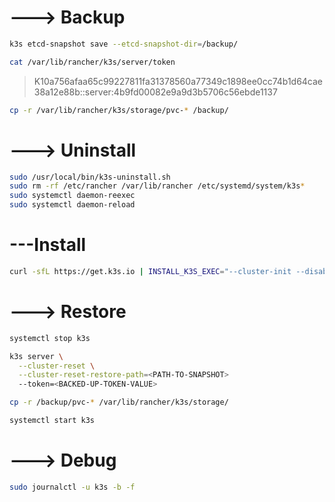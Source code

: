 # ---> Backup
``` bash
k3s etcd-snapshot save --etcd-snapshot-dir=/backup/
```
``` bash
cat /var/lib/rancher/k3s/server/token
```
> K10a756afaa65c99227811fa31378560a77349c1898ee0cc74b1d64cae38a12e88b::server:4b9fd00082e9a9d3b5706c56ebde1137
``` bash
cp -r /var/lib/rancher/k3s/storage/pvc-* /backup/
```
# ---> Uninstall
``` bash
sudo /usr/local/bin/k3s-uninstall.sh
sudo rm -rf /etc/rancher /var/lib/rancher /etc/systemd/system/k3s*
sudo systemctl daemon-reexec
sudo systemctl daemon-reload
```

# ---Install
``` bash
curl -sfL https://get.k3s.io | INSTALL_K3S_EXEC="--cluster-init --disable traefik" sh -
```
# ---> Restore 
``` bash
systemctl stop k3s
```
``` bash
k3s server \
  --cluster-reset \
  --cluster-reset-restore-path=<PATH-TO-SNAPSHOT>
  --token=<BACKED-UP-TOKEN-VALUE>
```
``` bash
cp -r /backup/pvc-* /var/lib/rancher/k3s/storage/
```
``` bash
systemctl start k3s
```
# ---> Debug
``` bash
sudo journalctl -u k3s -b -f
```
